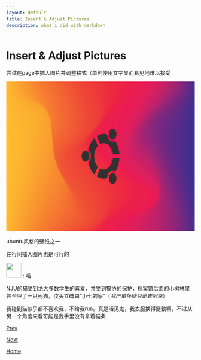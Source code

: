 ```yaml
---
layout: default
title: Insert & Adjust Pictures
description: what i did with markdown
---
```


# Insert & Adjust Pictures

尝试在page中插入图片并调整格式（单纯使用文字显而易见地难以接受

<img src="./fig/wallpaper.jpg"
width="600"
height="400"/>

ubuntu风格的壁纸之一

在行间插入图片也是可行的

<img src="./fig/another-cat.jpg"
width="40"
height="40"/> : 喵

NJU的猫受到绝大多数学生的喜爱，并受到猫协的保护，档案馆后面的小树林里甚至埋了一只死猫，坟头立碑曰“小七的家”（*我严重怀疑只是衣冠冢*）

我碰到猫似乎都不喜欢我，不给我rua。真是活见鬼，我衣服换得挺勤啊，不过从另一个角度来看可能是我手里没有拿着猫条

[Prev](./page-operations.md)

[Next](./out0.md)

[Home](./index.md)